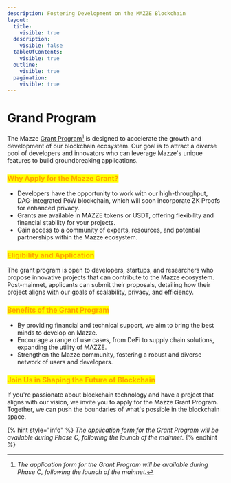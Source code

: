 ```yaml
---
description: Fostering Development on the MAZZE Blockchain
layout:
  title:
    visible: true
  description:
    visible: false
  tableOfContents:
    visible: true
  outline:
    visible: true
  pagination:
    visible: true
---
```


# Grand Program

The Mazze [Grant Program](#user-content-fn-1)[^1] is designed to accelerate the growth and development of our blockchain ecosystem. Our goal is to attract a diverse pool of developers and innovators who can leverage Mazze's unique features to build groundbreaking applications.

### <mark style="color:orange;">**Why Apply for the Mazze Grant?**</mark>

* Developers have the opportunity to work with our high-throughput, DAG-integrated PoW blockchain, which will soon incorporate ZK Proofs for enhanced privacy.
* Grants are available in MAZZE tokens or USDT, offering flexibility and financial stability for your projects.
* Gain access to a community of experts, resources, and potential partnerships within the Mazze ecosystem.

### <mark style="color:orange;">**Eligibility and Application**</mark>

The grant program is open to developers, startups, and researchers who propose innovative projects that can contribute to the Mazze ecosystem. Post-mainnet, applicants can submit their proposals, detailing how their project aligns with our goals of scalability, privacy, and efficiency.

### <mark style="color:orange;">**Benefits of the Grant Program**</mark>

* By providing financial and technical support, we aim to bring the best minds to develop on Mazze.
* Encourage a range of use cases, from DeFi to supply chain solutions, expanding the utility of MAZZE.
* Strengthen the Mazze community, fostering a robust and diverse network of users and developers.

### <mark style="color:orange;">**Join Us in Shaping the Future of Blockchain**</mark>

If you're passionate about blockchain technology and have a project that aligns with our vision, we invite you to apply for the Mazze Grant Program. Together, we can push the boundaries of what's possible in the blockchain space.

{% hint style="info" %}
_The application form for the Grant Program will be available during Phase C, following the launch of the mainnet._
{% endhint %}

[^1]: _The application form for the Grant Program will be available during Phase C, following the launch of the mainnet._
